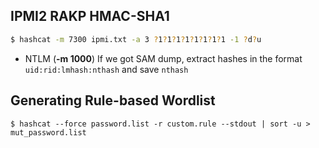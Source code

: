 ## IPMI2 RAKP HMAC-SHA1
```bash
$ hashcat -m 7300 ipmi.txt -a 3 ?1?1?1?1?1?1?1?1 -1 ?d?u
```

- NTLM (**-m 1000**)
If we got SAM dump, extract hashes in the format `uid:rid:lmhash:nthash` and save `nthash`
## Generating Rule-based Wordlist
```shell-session
$ hashcat --force password.list -r custom.rule --stdout | sort -u > mut_password.list
```
